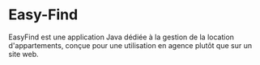 # Easy-Find
EasyFind est une application Java dédiée à la gestion de la location d'appartements, conçue pour une utilisation en agence plutôt que sur un site web. 
